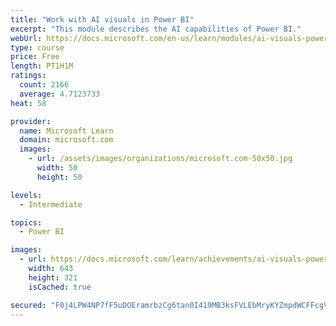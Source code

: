 ```yaml
---
title: "Work with AI visuals in Power BI"
excerpt: "This module describes the AI capabilities of Power BI."
webUrl: https://docs.microsoft.com/en-us/learn/modules/ai-visuals-power-bi/
type: course
price: Free
length: PT1H1M
ratings:
  count: 2166
  average: 4.7123733
heat: 58

provider:
  name: Microsoft Learn
  domain: microsoft.com
  images:
    - url: /assets/images/organizations/microsoft.com-50x50.jpg
      width: 50
      height: 50

levels:
  - Intermediate

topics:
  - Power BI

images:
  - url: https://docs.microsoft.com/learn/achievements/ai-visuals-power-bi-social.png
    width: 643
    height: 321
    isCached: true

secured: "F0j4LPW4NP7fF5uDOEramrbzCg6tan0I419MB3ksFVLEbMryKYZmpdWCFFcgVfhJsDkBtugNyk7/WuZhoXxYd55o3ekoLwC36atrUwliSq/KymXC4/MeXPs+1HDX8mb0KE10hjXf6VxWuOU1L061vCa0TxYAJ5KzpSxMJXEL2kfeRGclsxWzGVmF21fBHgBfZik0uAxaUuFeXDJ7Skp76SWyUM0KpB3DR0GTgPPZshmOBiyBv6eEhE2ih6+GDdZ52CmSYF7xPhHEzk1XRJ/rRIGzCxyLwOFtx59M7NomTKU/LEK6voW5Hvh08oitOQkVNiH0w0Hm8G8enCrcwdH5x7R9mVmvcGZ4QjseXjGax3TVU1ka44ngQ6KnjAdTMFIUifDWNXyuZrQkFYQonAd9RKSgpbct2nY2LpJFdJxXXj0=;4w3iFjqTxPx+ZXBUVbbjhw=="
---
```


